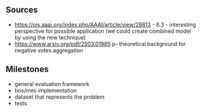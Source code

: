 ## Sources
* https://ojs.aaai.org/index.php/AAAI/article/view/28813 - 6.3 - interesting perspective for possible application (we could create combined model by using the new technique)
* https://www.arxiv.org/pdf/2503.01985 p- theoretical background for negative votes aggregation


## Milestones
* general evaluation framework
* bos/mes implementation
* dataset that represents the problem
* tests